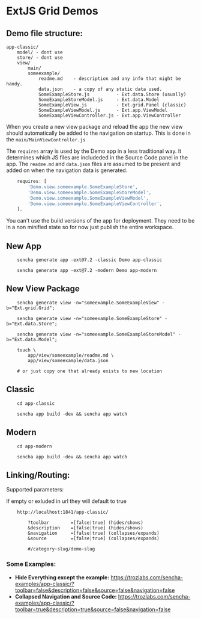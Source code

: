 # ExtJS Grid Demos


## Demo file structure:

```shell
app-classic/
    model/ - dont use
    store/ - dont use
    view/
        main/
        someexample/
            readme.md    - description and any info that might be handy.
            data.json    - a copy of any static data used.
            SomeExampleStore.js          - Ext.data.Store (usually)
            SomeExampleStoreModel.js     - Ext.data.Model
            SomeExampleView.js           - Ext.grid.Panel (classic)
            SomeExampleViewModel.js      - Ext.app.ViewModel
            SomeExampleViewController.js - Ext.app.ViewController
```

When you create a new view package and reload the app the new view should automatically 
be added to the navigation on startup. This is done in the `main/MainViewController.js`

The `requires` array is used by the Demo app in a less traditional way. It determines 
which JS files are includeded in the Source Code panel in the app. The `readme.md` and 
`data.json` files are assumed to be present and added on when the navigation data is 
generated. 

```javascript
    requires: [
        'Demo.view.someexample.SomeExampleStore',
        'Demo.view.someexample.SomeExampleStoreModel',
        'Demo.view.someexample.SomeExampleViewModel',
        'Demo.view.someexample.SomeExampleViewController',
    ],
```

You can't use the build versions of the app for deployment. They need to be in a non 
minified state so for now just publish the entire workspace. 

## New App 

```shell
    sencha generate app -ext@7.2 -classic Demo app-classic

    sencha generate app -ext@7.2 -modern Demo app-modern
```

## New View Package

```shell
    sencha generate view -n="someexample.SomeExampleView" -b="Ext.grid.Grid"; 

    sencha generate view -n="someexample.SomeExampleStore" -b="Ext.data.Store"; 

    sencha generate view -n="someexample.SomeExampleStoreModel" -b="Ext.data.Model"; 

    touch \
        app/view/someexample/readme.md \
        app/view/someexample/data.json

    # or just copy one that already exists to new location
```

## Classic

```shell
    cd app-classic 

    sencha app build -dev && sencha app watch
```

## Modern

```shell
    cd app-modern 

    sencha app build -dev && sencha app watch
```

## Linking/Routing:

Supported parameters:

If empty or exluded in url they will default to true

```text
    http://localhost:1841/app-classic/
        
        ?toolbar        =[false|true] (hides/shows)
        &description    =[false|true] (hides/shows)
        &navigation     =[false|true] (collapses/expands)
        &source         =[false|true] (collapses/expands)
        
        #/category-slug/demo-slug
``` 

### Some Examples:

- __Hide Everything except the example:__ https://trozlabs.com/sencha-examples/app-classic/?toolbar=false&description=false&source=false&navigation=false
- __Collapsed Navigation and Source Code:__ https://trozlabs.com/sencha-examples/app-classic/?toolbar=true&description=true&source=false&navigation=false


